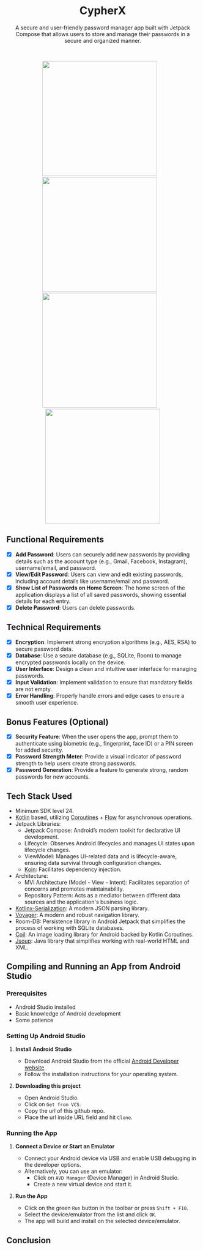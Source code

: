 <h1 align="center"><b>CypherX</b></h1>
<p align="center">
  A secure and user-friendly password manager app built with Jetpack Compose that allows users to store and manage their passwords in a secure and organized manner.
</p><br>

<p align="center">
  <img src="https://github.com/amanverma-765/CypherX/assets/46085882/f51711c0-cc8b-4747-8674-a8a4a0a2f442" height="300"/>
 &nbsp;&nbsp;&nbsp;
 <img src="https://github.com/amanverma-765/CypherX/assets/46085882/5626d8ee-404a-485e-bd19-3df750a92a96" height="300"/>
  &nbsp;&nbsp;&nbsp;
  <img src="https://github.com/amanverma-765/CypherX/assets/46085882/c5d99d5d-15ed-43b3-928a-7a1cbc5ecf4e" height="300"/>
&nbsp;&nbsp;&nbsp;
<img src="https://github.com/amanverma-765/CypherX/assets/46085882/bb37018e-bfb9-49e3-8fc6-5e78188df9ee" height="300"/>
</p>

## Functional Requirements

- [x] **Add Password**: Users can securely add new passwords by providing details such as the account type (e.g., Gmail, Facebook, Instagram), username/email, and password.
- [x] **View/Edit Password**: Users can view and edit existing passwords, including account details like username/email and password.
- [x] **Show List of Passwords on Home Screen**: The home screen of the application displays a list of all saved passwords, showing essential details for each entry.
- [x] **Delete Password**: Users can delete passwords.

## Technical Requirements 

- [x] **Encryption**: Implement strong encryption algorithms (e.g., AES, RSA) to secure password data.
- [x] **Database**: Use a secure database (e.g., SQLite, Room) to manage encrypted passwords locally on the device.
- [x] **User Interface**: Design a clean and intuitive user interface for managing passwords.
- [x] **Input Validation**: Implement validation to ensure that mandatory fields are not empty.
- [x] **Error Handling**: Properly handle errors and edge cases to ensure a smooth user experience.

## Bonus Features (Optional)

- [x] **Security Feature**: When the user opens the app, prompt them to authenticate using biometric (e.g., fingerprint, face ID) or a PIN screen for added security.
- [x] **Password Strength Meter**: Provide a visual indicator of password strength to help users create strong passwords.
- [x] **Password Generation**: Provide a feature to generate strong, random passwords for new accounts.

## Tech Stack Used

- Minimum SDK level 24.
- [Kotlin](https://kotlinlang.org/) based, utilizing [Coroutines](https://github.com/Kotlin/kotlinx.coroutines) + [Flow](https://kotlin.github.io/kotlinx.coroutines/kotlinx-coroutines-core/kotlinx.coroutines.flow/) for asynchronous operations.
- Jetpack Libraries:
  - Jetpack Compose: Android’s modern toolkit for declarative UI development.
  - Lifecycle: Observes Android lifecycles and manages UI states upon lifecycle changes.
  - ViewModel: Manages UI-related data and is lifecycle-aware, ensuring data survival through configuration changes.
  - [Koin](https://insert-koin.io/): Facilitates dependency injection.
- Architecture:
  - MVI Architecture (Model - View - Intent): Facilitates separation of concerns and promotes maintainability.
  - Repository Pattern: Acts as a mediator between different data sources and the application's business logic.
- [Kotlinx-Serialization](https://github.com/Kotlin/kotlinx.serialization): A modern JSON parsing library.
- [Voyager](https://voyager.adriel.cafe/): A modern and robust navigation library.
- Room-DB: Persistence library in Android Jetpack that simplifies the process of working with SQLite databases. 
- [Coil](https://coil-kt.github.io/coil/): An image loading library for Android backed by Kotlin Coroutines.
- [Jsoup](https://jsoup.org/): Java library that simplifies working with real-world HTML and XML.

## Compiling and Running an App from Android Studio

### Prerequisites

- Android Studio installed
- Basic knowledge of Android development
- Some patience

### Setting Up Android Studio

1. **Install Android Studio**
    - Download Android Studio from the official [Android Developer website](https://developer.android.com/studio).
    - Follow the installation instructions for your operating system.

2. **Downloading this project**
    - Open Android Studio.
    - Click on `Get from VCS`.
    - Copy the url of this github repo.
    - Place the url inside URL field and hit `Clone`.

### Running the App

1. **Connect a Device or Start an Emulator**
    - Connect your Android device via USB and enable USB debugging in the developer options.
    - Alternatively, you can use an emulator:
        - Click on `AVD Manager` (Device Manager) in Android Studio.
        - Create a new virtual device and start it.

2. **Run the App**
    - Click on the green `Run` button in the toolbar or press `Shift + F10`.
    - Select the device/emulator from the list and click `OK`.
    - The app will build and install on the selected device/emulator.
  
## Conclusion

